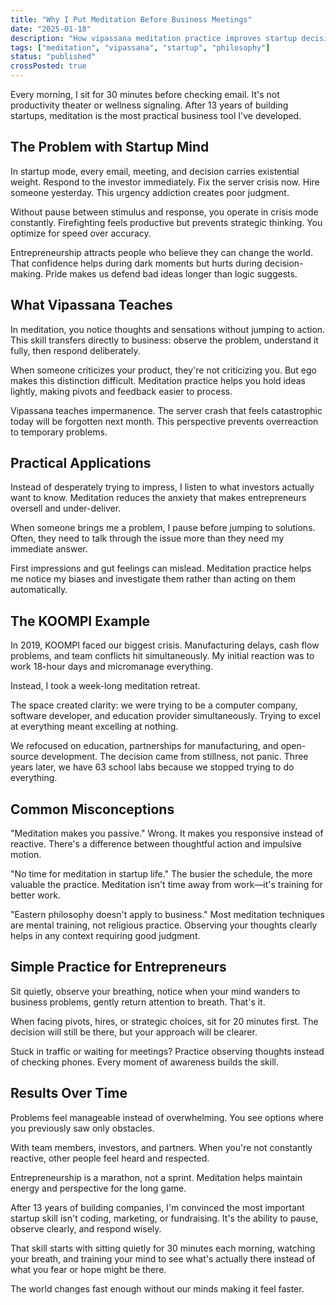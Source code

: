 ```yaml
---
title: "Why I Put Meditation Before Business Meetings"
date: "2025-01-18"
description: "How vipassana meditation practice improves startup decision-making and reduces entrepreneurial stress. Personal insights from 13 years of building ventures."
tags: ["meditation", "vipassana", "startup", "philosophy"]
status: "published"
crossPosted: true
---
```


Every morning, I sit for 30 minutes before checking email. It's not productivity theater or wellness signaling. After 13 years of building startups, meditation is the most practical business tool I've developed.

## The Problem with Startup Mind

In startup mode, every email, meeting, and decision carries existential weight. Respond to the investor immediately. Fix the server crisis now. Hire someone yesterday. This urgency addiction creates poor judgment.

Without pause between stimulus and response, you operate in crisis mode constantly. Firefighting feels productive but prevents strategic thinking. You optimize for speed over accuracy.

Entrepreneurship attracts people who believe they can change the world. That confidence helps during dark moments but hurts during decision-making. Pride makes us defend bad ideas longer than logic suggests.

## What Vipassana Teaches

In meditation, you notice thoughts and sensations without jumping to action. This skill transfers directly to business: observe the problem, understand it fully, then respond deliberately.

When someone criticizes your product, they're not criticizing you. But ego makes this distinction difficult. Meditation practice helps you hold ideas lightly, making pivots and feedback easier to process.

Vipassana teaches impermanence. The server crash that feels catastrophic today will be forgotten next month. This perspective prevents overreaction to temporary problems.

## Practical Applications

Instead of desperately trying to impress, I listen to what investors actually want to know. Meditation reduces the anxiety that makes entrepreneurs oversell and under-deliver.

When someone brings me a problem, I pause before jumping to solutions. Often, they need to talk through the issue more than they need my immediate answer.

First impressions and gut feelings can mislead. Meditation practice helps me notice my biases and investigate them rather than acting on them automatically.

## The KOOMPI Example

In 2019, KOOMPI faced our biggest crisis. Manufacturing delays, cash flow problems, and team conflicts hit simultaneously. My initial reaction was to work 18-hour days and micromanage everything.

Instead, I took a week-long meditation retreat.

The space created clarity: we were trying to be a computer company, software developer, and education provider simultaneously. Trying to excel at everything meant excelling at nothing.

We refocused on education, partnerships for manufacturing, and open-source development. The decision came from stillness, not panic. Three years later, we have 63 school labs because we stopped trying to do everything.

## Common Misconceptions

"Meditation makes you passive." Wrong. It makes you responsive instead of reactive. There's a difference between thoughtful action and impulsive motion.

"No time for meditation in startup life." The busier the schedule, the more valuable the practice. Meditation isn't time away from work—it's training for better work.

"Eastern philosophy doesn't apply to business." Most meditation techniques are mental training, not religious practice. Observing your thoughts clearly helps in any context requiring good judgment.

## Simple Practice for Entrepreneurs

Sit quietly, observe your breathing, notice when your mind wanders to business problems, gently return attention to breath. That's it.

When facing pivots, hires, or strategic choices, sit for 20 minutes first. The decision will still be there, but your approach will be clearer.

Stuck in traffic or waiting for meetings? Practice observing thoughts instead of checking phones. Every moment of awareness builds the skill.

## Results Over Time

Problems feel manageable instead of overwhelming. You see options where you previously saw only obstacles.

With team members, investors, and partners. When you're not constantly reactive, other people feel heard and respected.

Entrepreneurship is a marathon, not a sprint. Meditation helps maintain energy and perspective for the long game.

After 13 years of building companies, I'm convinced the most important startup skill isn't coding, marketing, or fundraising. It's the ability to pause, observe clearly, and respond wisely.

That skill starts with sitting quietly for 30 minutes each morning, watching your breath, and training your mind to see what's actually there instead of what you fear or hope might be there.

The world changes fast enough without our minds making it feel faster.